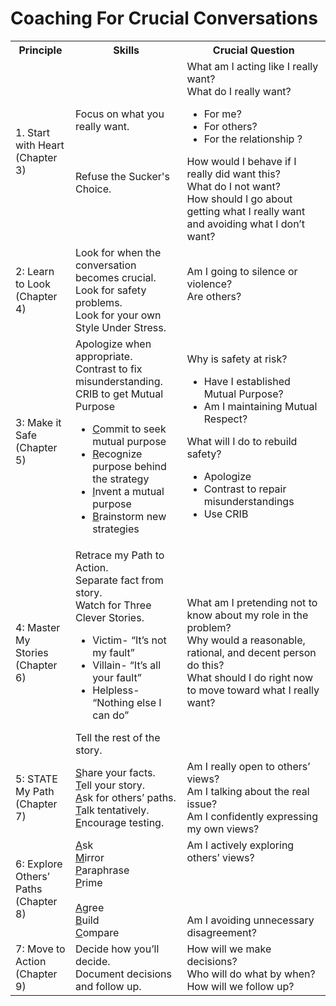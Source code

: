 # Coaching For Crucial Conversations

<table>
  <tr>
    <th>Principle</th>
    <th>Skills</th>
    <th>Crucial Question</th>
  </tr>

  <tr>
    <td>
      1. Start with Heart<br />
      (Chapter 3)
    </td>
    <td>
      Focus on what you really want.<br />
      <br />
      <br />
      <br />
      Refuse the Sucker's Choice.<br />
    </td>
    <td>
      What am I acting like I really want?<br />
      What do I really want?<br />
      <ul>
        <li>For me?</li>
        <li>For others?</li>
        <li>For the relationship ?</li>
      </ul>
      How would I behave if I really did want this?<br />
      What do I not want?<br />
      How should I go about getting what I really want and avoiding what I don’t want?<br />
    </td>
  </tr>

  <tr>
    <td>
      2: Learn to Look<br />
      (Chapter 4)
    </td>
    <td>
      Look for when the conversation becomes crucial.<br />
      Look for safety problems.<br />
      Look for your own Style Under Stress.<br />
    </td>
    <td>
      Am I going to silence or violence?<br />
      Are others?<br />
      <br />
    </td>
  </tr>

  <tr>
    <td>
      3: Make it Safe<br />
      (Chapter 5)
    </td>
    <td>
      Apologize when appropriate.<br />
      Contrast to fix misunderstanding.<br />
      CRIB to get Mutual Purpose <br />
      <ul>
        <li><u>C</u>ommit to seek mutual purpose</li>
        <li><u>R</u>ecognize purpose behind the strategy</li>
        <li><u>I</u>nvent a mutual purpose</li>
        <li><u>B</u>rainstorm new strategies</li>
      </ul>
    </td>
    <td>
      Why is safety at risk?<br />
      <ul>
        <li>Have I established Mutual Purpose?</li>
        <li>Am I maintaining Mutual Respect?</li>
      </ul>
      What will I do to rebuild safety?<br />
      <ul>
        <li>Apologize</li>
        <li>Contrast to repair misunderstandings</li>
        <li>Use CRIB</li>
      </ul>
    </td>

  </tr>

  <tr>
    <td>
      4: Master My Stories<br />
      (Chapter 6)
    </td>
    <td>
      Retrace my Path to Action. <br />
      Separate fact from story.<br />
      Watch for Three Clever Stories.<br />
      <ul>
        <li>Victim- “It’s not my fault”</li>
        <li>Villain- “It’s all your fault”</li>
        <li>Helpless- “Nothing else I can do”</li>
      </ul>
      Tell the rest of the story.
    </td>
    <td>
      What am I pretending not to know about my role in the problem? <br />
      Why would a reasonable, rational, and decent person do this?<br />
      What should I do right now to move toward what I really want?<br />
    </td>
  </tr>

  <tr>
    <td>
      5: STATE My Path <br />
      (Chapter 7)
    </td>
    <td>
      <u>S</u>hare your facts.<br />
      <u>T</u>ell your story.<br />
      <u>A</u>sk for others’ paths.<br />
      <u>T</u>alk tentatively.<br />
      <u>E</u>ncourage testing. <br />
    </td>
    <td>
      Am I really open to others’ views?<br />
      Am I talking about the real issue?<br />
      Am I confidently expressing my own views?<br />
    </td>
  </tr>

  <tr>
    <td>
      6: Explore Others’ Paths <br />
      (Chapter 8)
    </td>
    <td>
      <u>A</u>sk <br />
      <u>M</u>irror <br />
      <u>P</u>araphrase <br />
      <u>P</u>rime <br />
      <br />
      <u>A</u>gree <br />
      <u>B</u>uild <br />
      <u>C</u>ompare <br />
    </td>
    <td>
      Am I actively exploring others’ views?<br />
      <br />
      <br />
      <br />
      <br />
      Am I avoiding unnecessary disagreement?<br />
    </td>
  </tr>

  <tr>
    <td>
      7: Move to Action <br />
      (Chapter 9)
    </td>
    <td>
      Decide how you’ll decide. <br />
      Document decisions and follow up. <br />
    </td>
    <td>
      How will we make decisions?<br />
      Who will do what by when?<br />
      How will we follow up?<br />
    </td>
  </tr>
</table>
